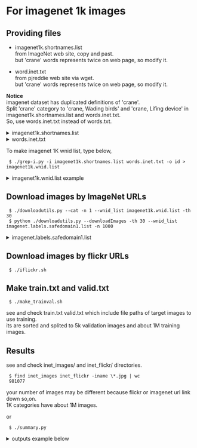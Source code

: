 # For imagenet 1k images

## Providing files  

- imagenet1k.shortnames.list  
  from ImageNet web site, copy and past.  
  but 'crane' words represents twice on web page, so modify it.  

- word.inet.txt  
  from pjreddie web site via wget.  
  but 'crane' words represents twice on web page, so modify it.  

**Notice**  
imagenet dataset has duplicated definitions of 'crane'.  
Split 'crane' category to 'crane, Wading birds' and 'crane, Lifing device' in imagenet1k.shortnames.list and words.inet.txt.  
So, use words.inet.txt instead of words.txt.  

<details><summary>imagenet1k.shortnames.list</summary>  
<p>

```
kit fox, Vulpes macrotis
English setter
Australian terrier
...
```

</p></details>  

<details><summary>words.inet.txt</summary>  
<p>

```
n00004475	organism, being
n00005787	benthos
n00006024	heterotroph
...
```

</p></details>  

To make imagenet 1K wnid list, type below,  
```
 $ ./grep-i.py -i imagenet1k.shortnames.list words.inet.txt -o id > imagenet1k.wnid.list
```

<details>
<summary>imagenet1k.wnid.list example</summary>  
<p>  

```
n02119789  
n02100735  
n02096294  
...  
```

</p>
</details>  

## Download images by **ImageNet URLs**  
```
 $ ./downloadutils.py --cat -n 1 --wnid_list imagenet1k.wnid.list -th 30
 $ python ./downloadutils.py --downloadImages -th 30 --wnid_list imagenet.labels.safedomain1.list -n 1000
```

<details>  
<summary>imagenet.labels.safedomain1.list</summary>  
<p>  

```
n02119789
n02442845
...
```

</p>
</details>  

## Download images by **flickr URLs**  
```
 $ ./iflickr.sh
```

## Make train.txt and valid.txt  
```
 $ ./make_trainval.sh
```

see and check train.txt valid.txt which include file paths of target images to use training.  
its are sorted and splited to 5k validation images and about 1M training images.  

## Results  
see and check inet_images/ and inet_flickr/ directories.  

```
 $ find inet_images inet_flickr -iname \*.jpg | wc
 981077
```
your number of images may be different because flickr or imagenet url link down so,on.  
1K categories have about 1M images.  

or  
```
 $ ./summary.py
```

<details><summary>outputs example below</summary><p>  

```
    ...
    88 n02089973 English foxhound
    83 n03485407 hand-held computer, hand-held microcomputer
    70 n02112706 Brabancon griffon
    63 n04579145 whiskey jug
n04579145        63 images
n04209133      1099 images
999 classes images in ['inet_images', 'inet_flickr']
982.986 images/class
```

</p></details>  

